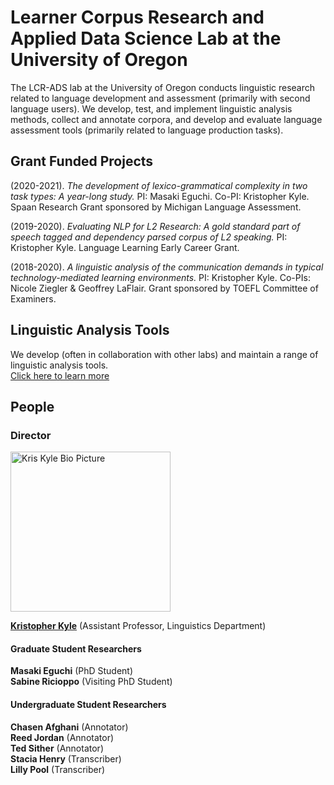 # Learner Corpus Research and Applied Data Science Lab at the University of Oregon

The LCR-ADS lab at the University of Oregon conducts linguistic research related to language development and assessment (primarily with second language users). We develop, test, and implement linguistic analysis methods, collect and annotate corpora, and develop and evaluate language assessment tools (primarily related to language production tasks).

## Grant Funded Projects
(2020-2021). *The development of lexico-grammatical complexity in two task types: A year-long study.* PI: Masaki Eguchi. Co-PI: Kristopher Kyle. Spaan Research Grant sponsored by Michigan Language Assessment.

(2019-2020). *Evaluating NLP for L2 Research: A gold standard part of speech tagged and dependency parsed corpus of L2 speaking.* PI: Kristopher Kyle. Language Learning Early Career Grant.

(2018-2020). *A linguistic analysis of the communication demands in typical technology-mediated learning environments.* PI: Kristopher Kyle. Co-PIs: Nicole Ziegler & Geoffrey LaFlair. Grant sponsored by TOEFL Committee of Examiners.

## Linguistic Analysis Tools
We develop (often in collaboration with other labs) and maintain a range of linguistic analysis tools.   
[Click here to learn more](www.linguisticanalysistools.org)

## People
### Director

<img src="https://github.com/LCR-ADS-Lab/LDS-ADS-Lab/blob/master/images/Kyle_Bio.jpg" width="256" title="Kris Kyle Bio Picture">

**[Kristopher Kyle](www.kristopherkyle.com)** (Assistant Professor, Linguistics Department)  

#### Graduate Student Researchers
**Masaki Eguchi** (PhD Student)  
**Sabine Ricioppo** (Visiting PhD Student)

#### Undergraduate Student Researchers

**Chasen Afghani** (Annotator)  
**Reed Jordan** (Annotator)  
**Ted Sither** (Annotator)  
**Stacia Henry** (Transcriber)  
**Lilly Pool** (Transcriber)
